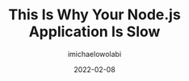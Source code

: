 ---
author: imichaelowolabi
date: 2022-02-08
publisher: thepracticaldev
tags:
  - performance
  - nodejs
target_url: https://dev.to/imichaelowolabi/this-is-why-your-nodejs-application-is-slow-206j
title: This Is Why Your Node.js Application Is Slow
---